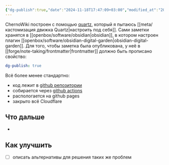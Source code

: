 ```yaml
---
{"dg-publish":true,"date":"2024-11-18T17:47:09+03:00","modified_at":"2024-11-25T17:40:49+03:00","tags":["status/infinite"],"permalink":"/meta/как устроен этот сайт технически/","dgPassFrontmatter":true}
---
```



ChernoWiki построен с помощью [quartz](https://quartz.jzhao.xyz/), который я пытаюсь [[meta/кастомизация движка Quartz|настроить под себя]]. Сами заметки хранятся в [[openbox/software/obsidian|obsidian]], в котором настроен плагин [[openbox/software/obsidian-digital-garden|obsidian-digital-garden]]. Для того, чтобы заметка была опубликована, у неё в [[forge/note-taking/frontmatter|frontmatter]] должно быть прописано свойство:
```yaml
dg-publish: true
```

Всё более менее стандартно:
- код лежит в [github репозитории](https://github.com/vanadium23/wiki/)
- собирается через [github actions](https://github.com/vanadium23/wiki/blob/master/.github/workflows/github-pages.yaml)
- распологается на github pages
- закрыто всё Cloudflare

## Что дальше

-  

## Как улучшить

- [ ] описать альтернативы для решения таких же проблем
